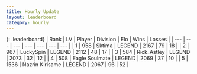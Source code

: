 ```yaml
---
title: Hourly Update
layout: leaderboard
category: hourly
---
```


{: .leaderboard}
| Rank | LV | Player | Division | Elo | Wins | Losses |
| --- | --- | --- | --- | --- | --- | --- |
| <span data-change="0">1</span> | 958 | <span title="ID: 353063">Sktima</span> | LEGEND | <span data-change="-15">2167</span> | <span data-change="0">79</span> | <span data-change="1">18</span> |
| <span data-change="0">2</span> | 967 | <span title="ID: 498412">LuckySpin</span> | LEGEND | <span data-change="0">2112</span> | <span data-change="0">48</span> | <span data-change="0">17</span> |
| <span data-change="1">3</span> | 584 | <span title="ID: 466583">Rick_Astley</span> | LEGEND | <span data-change="6">2073</span> | <span data-change="1">32</span> | <span data-change="0">12</span> |
| <span data-change="-1">4</span> | 508 | <span title="ID: 512212">Eagle Soulmate</span> | LEGEND | <span data-change="0">2069</span> | <span data-change="0">37</span> | <span data-change="0">10</span> |
| <span data-change="0">5</span> | 1536 | <span title="ID: 315148">Nazrin Kirisame</span> | LEGEND | <span data-change="0">2067</span> | <span data-change="0">96</span> | <span data-change="0">52</span> |